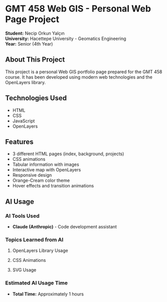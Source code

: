 # GMT 458 Web GIS - Personal Web Page Project

**Student:** Necip Orkun Yalçın  
**University:** Hacettepe University - Geomatics Engineering  
**Year:** Senior (4th Year)

## About This Project
This project is a personal Web GIS portfolio page prepared for the GMT 458 course. It has been developed using modern web technologies and the OpenLayers library.

## Technologies Used
- HTML
- CSS
- JavaScript
- OpenLayers

## Features
- 3 different HTML pages (index, background, projects)
- CSS animations
- Tabular information with images
- Interactive map with OpenLayers
- Responsive design
- Orange-Cream color theme
- Hover effects and transition animations

## AI Usage

### AI Tools Used
- **Claude (Anthropic)** - Code development assistant

### Topics Learned from AI

1. OpenLayers Library Usage

2. CSS Animations

3. SVG Usage

### Estimated AI Usage Time
- **Total Time:** Approximately 1 hours